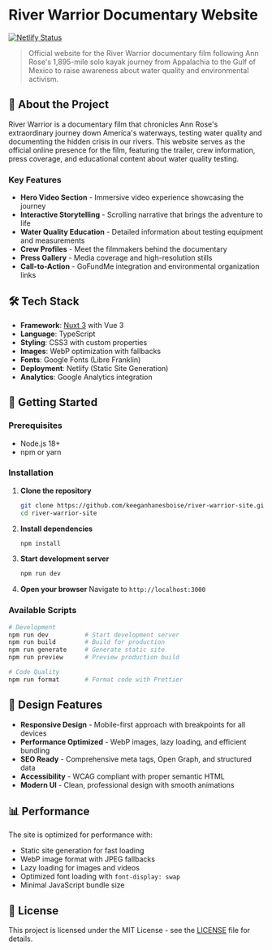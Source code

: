 # River Warrior Documentary Website

[![Netlify Status](https://api.netlify.com/api/v1/badges/0b9385c2-05e1-48ef-b82c-0d3d6d96ae17/deploy-status)](https://app.netlify.com/projects/x3vnj7br2qwflzhp8ak9ym0td7cg1usevob4x/deploys)

> Official website for the River Warrior documentary film following Ann Rose's 1,895-mile solo kayak journey from Appalachia to the Gulf of Mexico to raise awareness about water quality and environmental activism.

## 🌊 About the Project

River Warrior is a documentary film that chronicles Ann Rose's extraordinary journey down America's waterways, testing water quality and documenting the hidden crisis in our rivers. This website serves as the official online presence for the film, featuring the trailer, crew information, press coverage, and educational content about water quality testing.

### Key Features

- **Hero Video Section** - Immersive video experience showcasing the journey
- **Interactive Storytelling** - Scrolling narrative that brings the adventure to life
- **Water Quality Education** - Detailed information about testing equipment and measurements
- **Crew Profiles** - Meet the filmmakers behind the documentary
- **Press Gallery** - Media coverage and high-resolution stills
- **Call-to-Action** - GoFundMe integration and environmental organization links

## 🛠️ Tech Stack

- **Framework**: [Nuxt 3](https://nuxt.com/) with Vue 3
- **Language**: TypeScript
- **Styling**: CSS3 with custom properties
- **Images**: WebP optimization with fallbacks
- **Fonts**: Google Fonts (Libre Franklin)
- **Deployment**: Netlify (Static Site Generation)
- **Analytics**: Google Analytics integration

## 🚀 Getting Started

### Prerequisites

- Node.js 18+ 
- npm or yarn

### Installation

1. **Clone the repository**
   ```bash
   git clone https://github.com/keeganhanesboise/river-warrior-site.git
   cd river-warrior-site
   ```

2. **Install dependencies**
   ```bash
   npm install
   ```

3. **Start development server**
   ```bash
   npm run dev
   ```

4. **Open your browser**
   Navigate to `http://localhost:3000`

### Available Scripts

```bash
# Development
npm run dev          # Start development server
npm run build        # Build for production
npm run generate     # Generate static site
npm run preview      # Preview production build

# Code Quality
npm run format       # Format code with Prettier
```

## 🎨 Design Features

- **Responsive Design** - Mobile-first approach with breakpoints for all devices
- **Performance Optimized** - WebP images, lazy loading, and efficient bundling
- **SEO Ready** - Comprehensive meta tags, Open Graph, and structured data
- **Accessibility** - WCAG compliant with proper semantic HTML
- **Modern UI** - Clean, professional design with smooth animations

## 📊 Performance

The site is optimized for performance with:
- Static site generation for fast loading
- WebP image format with JPEG fallbacks
- Lazy loading for images and videos
- Optimized font loading with `font-display: swap`
- Minimal JavaScript bundle size

## 📝 License

This project is licensed under the MIT License - see the [LICENSE](LICENSE) file for details.